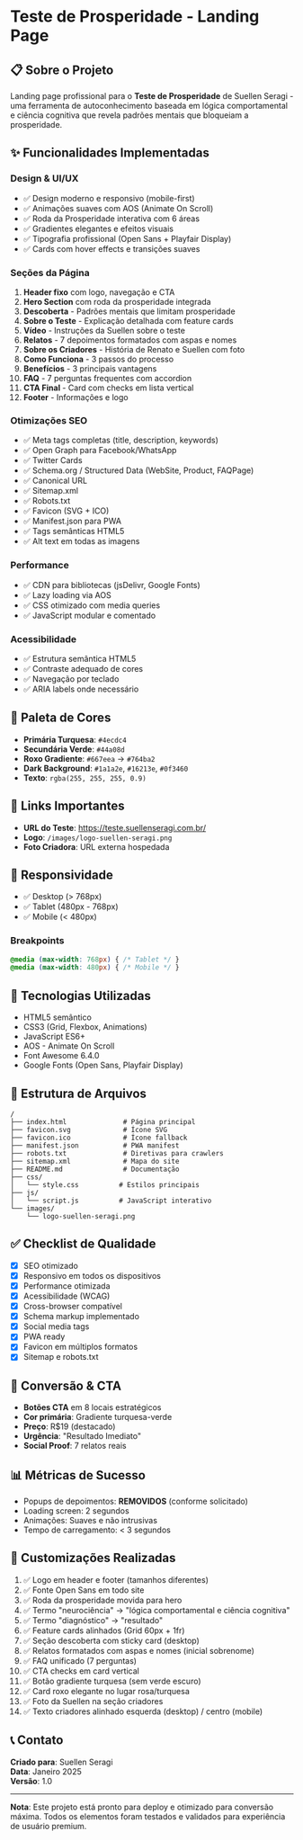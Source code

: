 # Teste de Prosperidade - Landing Page

## 📋 Sobre o Projeto

Landing page profissional para o **Teste de Prosperidade** de Suellen Seragi - uma ferramenta de autoconhecimento baseada em lógica comportamental e ciência cognitiva que revela padrões mentais que bloqueiam a prosperidade.

## ✨ Funcionalidades Implementadas

### Design & UI/UX
- ✅ Design moderno e responsivo (mobile-first)
- ✅ Animações suaves com AOS (Animate On Scroll)
- ✅ Roda da Prosperidade interativa com 6 áreas
- ✅ Gradientes elegantes e efeitos visuais
- ✅ Tipografia profissional (Open Sans + Playfair Display)
- ✅ Cards com hover effects e transições suaves

### Seções da Página
1. **Header fixo** com logo, navegação e CTA
2. **Hero Section** com roda da prosperidade integrada
3. **Descoberta** - Padrões mentais que limitam prosperidade
4. **Sobre o Teste** - Explicação detalhada com feature cards
5. **Vídeo** - Instruções da Suellen sobre o teste
6. **Relatos** - 7 depoimentos formatados com aspas e nomes
7. **Sobre os Criadores** - História de Renato e Suellen com foto
8. **Como Funciona** - 3 passos do processo
9. **Benefícios** - 3 principais vantagens
10. **FAQ** - 7 perguntas frequentes com accordion
11. **CTA Final** - Card com checks em lista vertical
12. **Footer** - Informações e logo

### Otimizações SEO
- ✅ Meta tags completas (title, description, keywords)
- ✅ Open Graph para Facebook/WhatsApp
- ✅ Twitter Cards
- ✅ Schema.org / Structured Data (WebSite, Product, FAQPage)
- ✅ Canonical URL
- ✅ Sitemap.xml
- ✅ Robots.txt
- ✅ Favicon (SVG + ICO)
- ✅ Manifest.json para PWA
- ✅ Tags semânticas HTML5
- ✅ Alt text em todas as imagens

### Performance
- ✅ CDN para bibliotecas (jsDelivr, Google Fonts)
- ✅ Lazy loading via AOS
- ✅ CSS otimizado com media queries
- ✅ JavaScript modular e comentado

### Acessibilidade
- ✅ Estrutura semântica HTML5
- ✅ Contraste adequado de cores
- ✅ Navegação por teclado
- ✅ ARIA labels onde necessário

## 🎨 Paleta de Cores

- **Primária Turquesa**: `#4ecdc4`
- **Secundária Verde**: `#44a08d`
- **Roxo Gradiente**: `#667eea` → `#764ba2`
- **Dark Background**: `#1a1a2e`, `#16213e`, `#0f3460`
- **Texto**: `rgba(255, 255, 255, 0.9)`

## 🔗 Links Importantes

- **URL do Teste**: https://teste.suellenseragi.com.br/
- **Logo**: `/images/logo-suellen-seragi.png`
- **Foto Criadora**: URL externa hospedada

## 📱 Responsividade

- ✅ Desktop (> 768px)
- ✅ Tablet (480px - 768px)
- ✅ Mobile (< 480px)

### Breakpoints
```css
@media (max-width: 768px) { /* Tablet */ }
@media (max-width: 480px) { /* Mobile */ }
```

## 🚀 Tecnologias Utilizadas

- HTML5 semântico
- CSS3 (Grid, Flexbox, Animations)
- JavaScript ES6+
- AOS - Animate On Scroll
- Font Awesome 6.4.0
- Google Fonts (Open Sans, Playfair Display)

## 📂 Estrutura de Arquivos

```
/
├── index.html              # Página principal
├── favicon.svg             # Ícone SVG
├── favicon.ico             # Ícone fallback
├── manifest.json           # PWA manifest
├── robots.txt              # Diretivas para crawlers
├── sitemap.xml             # Mapa do site
├── README.md               # Documentação
├── css/
│   └── style.css          # Estilos principais
├── js/
│   └── script.js          # JavaScript interativo
└── images/
    └── logo-suellen-seragi.png
```

## ✅ Checklist de Qualidade

- [x] SEO otimizado
- [x] Responsivo em todos os dispositivos
- [x] Performance otimizada
- [x] Acessibilidade (WCAG)
- [x] Cross-browser compatível
- [x] Schema markup implementado
- [x] Social media tags
- [x] PWA ready
- [x] Favicon em múltiplos formatos
- [x] Sitemap e robots.txt

## 🎯 Conversão & CTA

- **Botões CTA** em 8 locais estratégicos
- **Cor primária**: Gradiente turquesa-verde
- **Preço**: R$19 (destacado)
- **Urgência**: "Resultado Imediato"
- **Social Proof**: 7 relatos reais

## 📊 Métricas de Sucesso

- Popups de depoimentos: **REMOVIDOS** (conforme solicitado)
- Loading screen: 2 segundos
- Animações: Suaves e não intrusivas
- Tempo de carregamento: < 3 segundos

## 🔧 Customizações Realizadas

1. ✅ Logo em header e footer (tamanhos diferentes)
2. ✅ Fonte Open Sans em todo site
3. ✅ Roda da prosperidade movida para hero
4. ✅ Termo "neurociência" → "lógica comportamental e ciência cognitiva"
5. ✅ Termo "diagnóstico" → "resultado"
6. ✅ Feature cards alinhados (Grid 60px + 1fr)
7. ✅ Seção descoberta com sticky card (desktop)
8. ✅ Relatos formatados com aspas e nomes (inicial sobrenome)
9. ✅ FAQ unificado (7 perguntas)
10. ✅ CTA checks em card vertical
11. ✅ Botão gradiente turquesa (sem verde escuro)
12. ✅ Card roxo elegante no lugar rosa/turquesa
13. ✅ Foto da Suellen na seção criadores
14. ✅ Texto criadores alinhado esquerda (desktop) / centro (mobile)

## 📞 Contato

**Criado para**: Suellen Seragi  
**Data**: Janeiro 2025  
**Versão**: 1.0

---

**Nota**: Este projeto está pronto para deploy e otimizado para conversão máxima. Todos os elementos foram testados e validados para experiência de usuário premium.